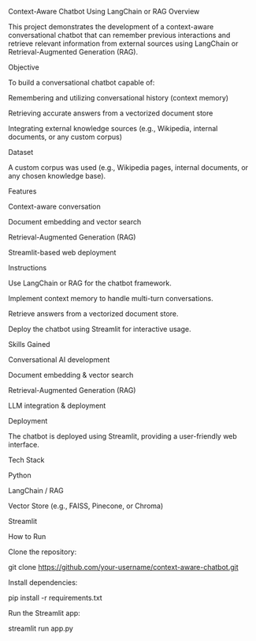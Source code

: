 Context-Aware Chatbot Using LangChain or RAG
Overview

This project demonstrates the development of a context-aware conversational chatbot that can remember previous interactions and retrieve relevant information from external sources using LangChain or Retrieval-Augmented Generation (RAG).

Objective

To build a conversational chatbot capable of:

Remembering and utilizing conversational history (context memory)

Retrieving accurate answers from a vectorized document store

Integrating external knowledge sources (e.g., Wikipedia, internal documents, or any custom corpus)

Dataset

A custom corpus was used (e.g., Wikipedia pages, internal documents, or any chosen knowledge base).

Features

Context-aware conversation

Document embedding and vector search

Retrieval-Augmented Generation (RAG)

Streamlit-based web deployment

Instructions

Use LangChain or RAG for the chatbot framework.

Implement context memory to handle multi-turn conversations.

Retrieve answers from a vectorized document store.

Deploy the chatbot using Streamlit for interactive usage.

Skills Gained

Conversational AI development

Document embedding & vector search

Retrieval-Augmented Generation (RAG)

LLM integration & deployment

Deployment

The chatbot is deployed using Streamlit, providing a user-friendly web interface.

Tech Stack

Python

LangChain / RAG

Vector Store (e.g., FAISS, Pinecone, or Chroma)

Streamlit

How to Run

Clone the repository:

git clone https://github.com/your-username/context-aware-chatbot.git


Install dependencies:

pip install -r requirements.txt


Run the Streamlit app:

streamlit run app.py
